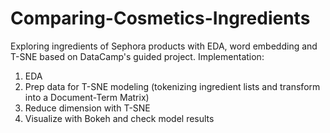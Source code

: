 # Comparing-Cosmetics-Ingredients
Exploring ingredients of Sephora products with EDA, word embedding and T-SNE based on DataCamp's guided project. 
Implementation: 
1. EDA
2. Prep data for T-SNE modeling (tokenizing ingredient lists and transform into a Document-Term Matrix)
3. Reduce dimension with T-SNE
4. Visualize with Bokeh and check model results
